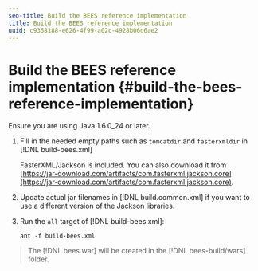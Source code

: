 ```yaml
---
seo-title: Build the BEES reference implementation
title: Build the BEES reference implementation
uuid: c9358188-e626-4f99-a02c-4928b06d6ae2
---
```


# Build the BEES reference implementation {#build-the-bees-reference-implementation}

 Ensure you are using Java 1.6.0_24 or later. 
1. Fill in the needed empty paths such as `tomcatdir` and `fasterxmldir` in [!DNL build-bees.xml]

   FasterXML/Jackson is included. You can also download it from [https://jar-download.com/artifacts/com.fasterxml.jackson.core](https://jar-download.com/artifacts/com.fasterxml.jackson.core).
1. Update actual jar filenames in [!DNL build.common.xml] if you want to use a different version of the Jackson libraries.
1. Run the `all` target of [!DNL build-bees.xml]:

   ```
   ant -f build-bees.xml
   ```

>The [!DNL bees.war] will be created in the [!DNL bees-build/wars] folder. 
